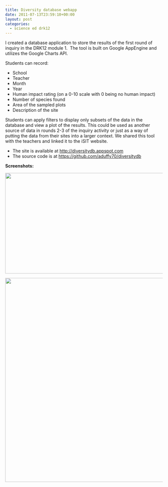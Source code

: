 ```yaml
---
title: Diversity database webapp
date: 2011-07-13T23:59:10+00:00
layout: post
categories:
  - science ed drk12
---
```

I created a database application to store the results of the first round of inquiry in the DRK12 module 1.  The tool is built on Google AppEngine and utilizes the Google Charts API.

Students can record:

  * School
  * Teacher
  * Month
  * Year
  * Human impact rating (on a 0-10 scale with 0 being no human impact)
  * Number of species found
  * Area of the sampled plots
  * Description of the site

Students can apply filters to display only subsets of the data in the database and view a plot of the results. This could be used as another source of data in rounds 2-3 of the inquiry activity or just as a way of putting the data from their sites into a larger context. We shared this tool with the teachers and linked it to the iSIT website.

  * The site is available at <http://diversitydb.appspot.com>
  * The source code is at <https://github.com/aduffy70/diversitydb>

**Screenshots:**

[<img class="alignnone size-full wp-image-448" title="DiversitydbScreenshot1" src="{{site.image_path}}wp-content/uploads/2011/07/DiversitydbScreenshot1.png" alt="" width="681" height="321" />]({{site.image_path}}wp-content/uploads/2011/07/DiversitydbScreenshot1.png)

[<img class="alignnone size-full wp-image-449" title="DiversitydbScreenshot2" src="{{site.image_path}}wp-content/uploads/2011/07/DiversitydbScreenshot2.png" alt="" width="784" height="651" />]({{site.image_path}}wp-content/uploads/2011/07/DiversitydbScreenshot2.png)
